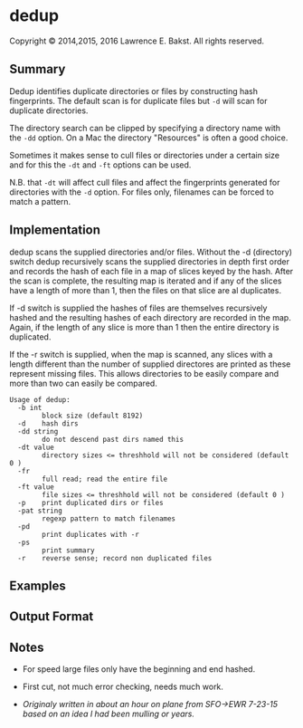 dedup
=====
Copyright © 2014,2015, 2016 Lawrence E. Bakst. All rights reserved.

Summary
-------

Dedup identifies duplicate directories or files by constructing hash fingerprints. The default scan is for duplicate files but `-d` will scan for duplicate directories.

The directory search can be clipped by specifying a directory name with the `-dd` option. On a Mac the directory "Resources" is often a good choice.

Sometimes it makes sense to cull files or directories under a certain size and for this the `-dt` and `-ft` options can be used.

N.B. that `-dt` will affect cull files and affect the fingerprints generated for directories with the `-d` option. For files only, filenames can be forced to match a pattern.

Implementation
--------------
dedup scans the supplied directories and/or files. Without the -d (directory) switch dedup recursively scans the supplied directories in depth first order and records the hash of each file in a map of slices keyed by the hash. After the scan is complete, the resulting map is iterated and if any of the slices have a length of more than 1, then the files on that slice are al duplicates.

If -d switch is supplied the hashes of files are themselves recursively hashed and the resulting hashes of each directory are recorded in the map. Again, if the length of any slice is more than 1 then the entire directory is duplicated.

If the -r switch is supplied, when the map is scanned, any slices with a length different than the number of supplied directores are printed as these represent missing files. This allows directories to be easily compare and more than two can easily be compared.


	Usage of dedup:
	  -b int
	    	block size (default 8192)
	  -d	hash dirs
	  -dd string
	    	do not descend past dirs named this
	  -dt value
	    	directory sizes <= threshhold will not be considered (default 0 )
	  -fr
	    	full read; read the entire file
	  -ft value
	    	file sizes <= threshhold will not be considered (default 0 )
	  -p	print duplicated dirs or files
	  -pat string
	    	regexp pattern to match filenames
	  -pd
	    	print duplicates with -r
	  -ps
	    	print summary
	  -r	reverse sense; record non duplicated files

Examples
--------

Output Format
-------------

Notes
-----
* For speed large files only have the beginning and end hashed.

* First cut, not much error checking, needs much work.

* *Originaly written in about an hour on plane from SFO->EWR 7-23-15 based on an idea I had been mulling or years.*


